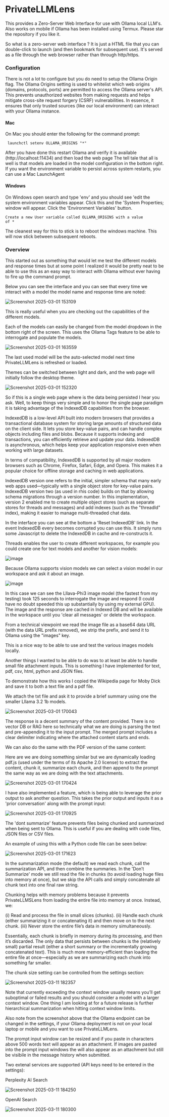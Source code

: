 # PrivateLLMLens
This provides a Zero-Server Web Interface for use with Ollama local LLM's. Also works on mobile if Ollama has been installed using Termux. Please star the repository if you like it.

So what is a zero-server web interface ? It is just a HTML file that you can double-click to launch (and then bookmark for subsequent use). It's served as a file through the web browser rather than through http/https.

### Configuration
There is not a lot to configure but you do need to setup the Ollama Origin flag. The Ollama Origins setting is used to whitelist which web origins (domains, protocols, ports) are permitted to access the Ollama server's API. This prevents unauthorized websites from making requests and helps mitigate cross-site request forgery (CSRF) vulnerabilities. In essence, it ensures that only trusted sources (like our local  environment) can interact with your Ollama instance.

#### Mac
On Mac you should enter the following for the command prompt:

<code> launchctl setenv OLLAMA_ORIGINS "*" </code>

After you have done this restart Ollama and verify it is available (http://localhost:11434) and then load the web page
The tell tale that all is well is that models are loaded in the model configuration in the bottom right.
If you want the environment variable to persist across system restarts, you can use a Mac LaunchAgent

#### Windows
On Windows open search and type 'env' and you should see 'edit the system environment variables appear. Click this and the 'System Properties; window will appear. Click the 'Environment Variables' button. 

<code>Create a new User variable called OLLAMA_ORIGINS with a value of * </code> 

The cleanest way for this to stick is to reboot the windows machine. This will now stick between subsequent reboots.

### Overview

This started out as something that would let me test the different models and response times but at some point I realized it would be pretty neat to be able to use this as an easy way to interact with Ollama without ever having to fire up the command prompt. 

Below you can see the interface and you can see that every time we interact with a model the model name and response time are noted:

![Screenshot 2025-03-01 153109](https://github.com/user-attachments/assets/00c2770e-a72e-4bb0-8a0d-ef3e2b5d04f0)

This is really useful when you are checking out the capabilities of the different models.

Each of the models can easily be changed from the model dropdown in the bottom right of the screen. This uses the Ollama Tags feature to be able to interrogate and populate the models.

![Screenshot 2025-03-01 163559](https://github.com/user-attachments/assets/bd9feb03-ea14-4591-bda3-cf9c837f8773)

The last used model will be the auto-selected model next time PrivateLLMLens is refreshed or loaded.

Themes can be switched between light and dark, and the web page will initially follow the desktop theme.

![Screenshot 2025-03-01 152320](https://github.com/user-attachments/assets/3d388f21-af27-4222-95f6-2d03f625b43f)


So if this is a single web page where is the data being persisted I hear you ask. Well, to keep things very simple and to honor the single page paradigm it is taking advantage of the IndexedDB capabilities from the browser. 

IndexedDB is a low-level API built into modern browsers that provides a transactional database system for storing large amounts of structured data on the client side. It lets you store key-value pairs, and can handle complex objects including files and blobs. Because it supports indexing and transactions, you can efficiently retrieve and update your data. IndexedDB is asynchronous, which helps keep your application responsive even when working with large datasets.

In terms of compatibility, IndexedDB is supported by all major modern browsers such as Chrome, Firefox, Safari, Edge, and Opera. This makes it a popular choice for offline storage and caching in web applications.

IndexedDB version one refers to the initial, simpler schema that many early web apps used—typically with a single object store for key-value pairs. IndexedDB version two (as used in rhis code) builds on that by allowing schema migrations through a version number. In this implementation, version 2 enabled me to create multiple object stores (such as separate stores for threads and messages) and add indexes (such as the "threadId" index), making it easier to manage multi-threaded chat data.

In the interface you can see at the bottom a 'Reset IndexedDB' link. In the event IndexedDB every becomes corrupted you can use this. It simply runs some Javascript to delete the IndexedDB in cache and re-constructs it.

Threads enables the user to create different workspaces, for example you could create one for text models and another for vision models:

![image](https://github.com/user-attachments/assets/36c26aeb-2a28-4929-bd40-130ec1ef47b4)


Because Ollama supports vision models we can select a vision model in our workspace and ask it about an image.

![image](https://github.com/user-attachments/assets/208a7c92-6697-4df0-b81c-fcb3325cb4cc)

In this case we can see the Lllava-Phi3 image model (the fastest from my testing) took 125 seconds to interrogate the image and respond (I could have no doubt speeded this up substantially by using my external GPU). The image and the response are cached in Indexed DB and will be available in the workspace until you 'clear all messages' or delete the workspace.

From a technical viewpoint we read the image file as a base64 data URL (with the data URL prefix removed), we strip the prefix, and send it to Ollama using the "images" key.

This is a nice way to be able to use and test the various images models locally.

Another things I wanted to be able to do was to at least be able to handle small file attachment inputs. This is something I have implemented for text, pdf, csv, html, python and JSON files.

To demonstrate how this works I copied the Wikipedia page for Moby Dick and save it to both a text file and a pdf file.

We attach the txt file and ask it to provide a brief summary using one the smaller Lllama 3.2 1b models. 

![Screenshot 2025-03-01 170043](https://github.com/user-attachments/assets/3a6f6b84-1efe-4a69-a5ed-fd2953636dfe)

The response is a decent summary of the content provided. There is no vector DB or RAG here so technically what we are doing is parsing the text and pre-appending it to the input prompt. The merged prompt  includes a clear delimiter indicating where the attached content starts and ends. 

We can also do the same with the PDF version of the same content:

Here are we are doing something similar but we are dynamically loading pdf.js (used under the terms of its Apache 2.0 license) to extract the content, chunk it, summarize each chunk, and then append to the prompt the same way as we are doing with the text attachments.

![Screenshot 2025-03-01 170424](https://github.com/user-attachments/assets/d1b81234-f1e7-4d0f-b4e3-4df189d5e1f6)

I have also implemented a feature, which is being able to leverage the prior output to ask another question. This takes the prior output and inputs it as a 'prior conversation' along with the prompt input:

![Screenshot 2025-03-01 170925](https://github.com/user-attachments/assets/bc3a25dc-96b8-40b9-b367-101274fb5de5)

The 'dont summarize' feature prevents files being chunked and summarized when being sent to Ollama. This is useful if you are dealing with code files, JSON files or CSV files.

An example of using this with a Python code file can be seen below:

![Screenshot 2025-03-01 171623](https://github.com/user-attachments/assets/78cb9a59-c03d-48e7-b9b4-5eaade8fb907)

In the summarization mode (the default) we read each chunk, call the summarization API, and then combine the summaries. In the 'Don’t Summarize' mode we still read the file in chunks (to avoid loading huge files into memory at once), but we skip the API calls and simply concatenate all chunk text into one final raw string.

Chunking helps with memory problems because it prevents PrivateLLMSLens from loading the entire file into memory at once. Instead, we:

(i)   Read and process the file in small slices (chunks).
(ii)  Handle each chunk (either summarizing it or concatenating it) and then move on to the next chunk.
(iii) Never store the entire file’s data in memory simultaneously.

Essentially, each chunk is briefly in memory during its processing, and then it’s discarded. The only data that persists between chunks is the (relatively small) partial result (either a short summary or the incrementally growing concatenated text). This is much more memory-efficient than loading the entire file at once—especially as we are summarizing each chunk into something far smaller.

The chunk size setting can be controlled from the settings section:

![Screenshot 2025-03-11 182357](https://github.com/user-attachments/assets/19f3596a-c093-419e-962f-c6eb5548f192)


Note that currently exceeding the context window usually means you’ll get suboptimal or failed results and you should consider a model with a larger context window. One thing I am looking at for a future release is further hierarchical summarization when hitting context window limits.

Also note from the screenshot above that the Ollama endpoint can be changed in the settings, if your Ollama deployment is not on your local laptop or mobile and you want to use PrivateLLMLens.

The prompt input window can be resized and if you paste in characters above 500 words text will appear as an attachment. If images are pasted into the prompt input windows the will also appear as an attachment but still be visibile in the message history when submitted.

Two extenal services are supported (API keys need to be entered in the settings):

Perplexity AI Search

![Screenshot 2025-03-11 184250](https://github.com/user-attachments/assets/12034c0e-4a4c-4eb1-985b-f04f74287eb4)

OpenAI Search

![Screenshot 2025-03-11 180300](https://github.com/user-attachments/assets/03612a98-e3f5-4045-ad36-bd78e6eef949)









